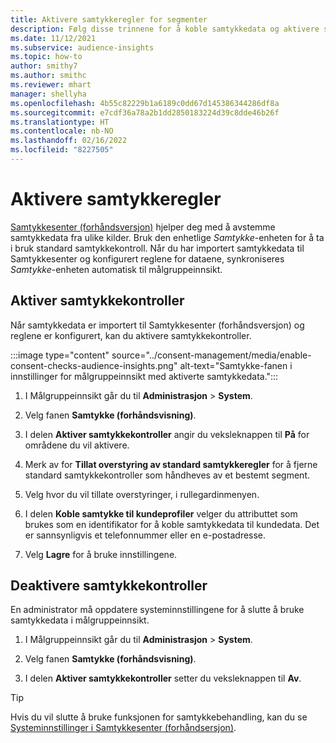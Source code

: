 ```yaml
---
title: Aktivere samtykkeregler for segmenter
description: Følg disse trinnene for å koble samtykkedata og aktivere samtykkekontroller i målgruppeinnsikt. En administrator kan også deaktivere samtykkekontroller.
ms.date: 11/12/2021
ms.subservice: audience-insights
ms.topic: how-to
author: smithy7
ms.author: smithc
ms.reviewer: mhart
manager: shellyha
ms.openlocfilehash: 4b55c82229b1a6189c0dd67d145386344286df8a
ms.sourcegitcommit: e7cdf36a78a2b1dd2850183224d39c8dde46b26f
ms.translationtype: HT
ms.contentlocale: nb-NO
ms.lasthandoff: 02/16/2022
ms.locfileid: "8227505"
---
```

# <a name="activate-consent-rules"></a>Aktivere samtykkeregler

[Samtykkesenter (forhåndsversjon)](../consent-management/overview.md) hjelper deg med å avstemme samtykkedata fra ulike kilder. Bruk den enhetlige *Samtykke*-enheten for å ta i bruk standard samtykkekontroll. Når du har importert samtykkedata til Samtykkesenter og konfigurert reglene for dataene, synkroniseres *Samtykke*-enheten automatisk til målgruppeinnsikt.

## <a name="enable-consent-checks"></a>Aktiver samtykkekontroller

Når samtykkedata er importert til Samtykkesenter (forhåndsversjon) og reglene er konfigurert, kan du aktivere samtykkekontroller. 

:::image type="content" source="../consent-management/media/enable-consent-checks-audience-insights.png" alt-text="Samtykke-fanen i innstillinger for målgruppeinnsikt med aktiverte samtykkedata.":::

1. I Målgruppeinnsikt går du til **Administrasjon** > **System**.

1. Velg fanen **Samtykke (forhåndsvisning)**.

1. I delen **Aktiver samtykkekontroller** angir du veksleknappen til **På** for områdene du vil aktivere.

1. Merk av for **Tillat overstyring av standard samtykkeregler** for å fjerne standard samtykkekontroller som håndheves av et bestemt segment. 

1. Velg hvor du vil tillate overstyringer, i rullegardinmenyen.     

1. I delen **Koble samtykke til kundeprofiler** velger du attributtet som brukes som en identifikator for å koble samtykkedata til kundedata. Det er sannsynligvis et telefonnummer eller en e-postadresse. 

1. Velg **Lagre** for å bruke innstillingene.

## <a name="disable-consent-checks"></a>Deaktivere samtykkekontroller

En administrator må oppdatere systeminnstillingene for å slutte å bruke samtykkedata i målgruppeinnsikt.

1. I Målgruppeinnsikt går du til **Administrasjon** > **System**.

1. Velg fanen **Samtykke (forhåndsvisning)**.

1. I delen **Aktiver samtykkekontroller** setter du veksleknappen til **Av**.

> [!TIP]
> Hvis du vil slutte å bruke funksjonen for samtykkebehandling, kan du se [Systeminnstillinger i Samtykkesenter (forhåndsersjon)](../consent-management/system-settings.md).
